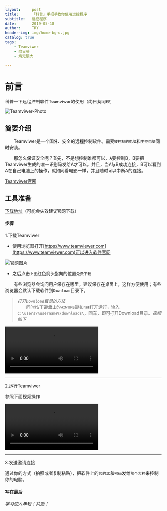 ```yaml
---
layout:     post
title:      「科普」手把手教你使用远控程序
subtitle:   远控程序
date:       2019-05-18
author:     TRY
header-img: img/home-bg-o.jpg
catalog: true
tags:
    - Teamviwer
    - 向日葵
    - 熵无限大
    
---
```

# 前言

科普一下远程控制软件Teamviwer的使用（向日葵同理）

![Teamviwer-Photo](http://img3.imgtn.bdimg.com/it/u=1058844750,689370465&fm=26&gp=0.jpg)

## 简要介绍

　　Teamviwer是一个国外、安全的远程控制软件。需要`被控制的电脑`和`主控电脑`同时安装。

　　那怎么保证安全呢？首先，不是想控制谁都可以，A要控制B，B要把Teamviwer生成的唯一识别码发给A才可以。并且，当A与B成功连接，B可以看到A在自己电脑上的操作，就如同看电影一样，并且随时可以中断A的连接。

[Teamviwer官网](https://www.teamviewer.com)  


## 工具准备

[下载地址](https://tv-static-net.oss-cn-beijing.aliyuncs.com/download/tv14/TeamViewer_Setup.exe)（可能会失效建议官网下载）

#### 步骤


1.下载Teamviwer

+ 使用浏览器打开[https://www.teamviewer.com](https://www.teamviewer.com)可以进入软件官网

![官网图片](https://firerock2019.github.io/img/手把手教你使用远控程序/TeamviwerHomePage.png "官网图片")

+ 之后点击`上图`红色箭头指向的位置`免费下载`  

　　有些浏览器会询问用户保存在哪里，建议保存在桌面上，这样方便使用；有些浏览器会默认下载软件到`Download`目录下。 

>*打开`Download`目录的方法*  
　　同时按下键盘上的`WIN徽标`键和`R键`打开运行，输入`c:\users\%username%\downloads\`，回车，即可打开Download目录。*视频如下*

![Video](https://firerock2019.github.io/img/手把手教你使用远控程序/2.mp4 "Video")

---

2.运行Teamviwer

参照下面视频操作  

![Video](https://firerock2019.github.io/img/手把手教你使用远控程序/1.mp4 "Video")

---

3.发送邀请连接

通过你的方式（拍照或者复制粘贴），把软件上的`您的ID`和`密码`发给`那个大神`来控制你的电脑。
 


#### 写在最后

*学习使人年轻！共勉！*